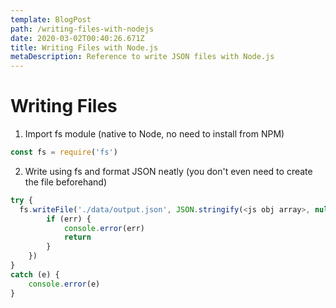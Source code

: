 ```yaml
---
template: BlogPost
path: /writing-files-with-nodejs
date: 2020-03-02T00:40:26.671Z
title: Writing Files with Node.js
metaDescription: Reference to write JSON files with Node.js
---
```

# Writing Files 

1. Import fs module (native to Node, no need to install from NPM)
```js
const fs = require('fs')
```

2. Write using fs and format JSON neatly (you don't even need to create the file beforehand)
```js
try {
  fs.writeFile('./data/output.json', JSON.stringify(<js obj array>, null, 4), (err) => {
        if (err) {
            console.error(err)
            return
        }
    })
}
catch (e) {
    console.error(e)
}
```
